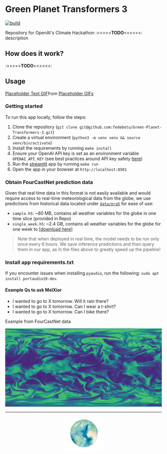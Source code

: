 # Green Planet Transformers 3

[![build](https://github.com/fedebotu/Green-Planet-Transformers-3/actions/workflows/main.yml/badge.svg?branch=main)](https://github.com/fedebotu/Green-Planet-Transformers-3/actions/workflows/main.yml)

Repository for OpenAI's Climate Hackathon :>>>>>**TODO**<<<<<<: description


## How does it work?

:>>>>>**TODO**<<<<<<:

## Usage

<div class="tenor-gif-embed" data-postid="20733328" data-share-method="host" data-aspect-ratio="1.11111" data-width="100%"><a href="https://tenor.com/view/placeholder-text-animated-word-gif-20733328">Placeholder Text GIF</a>from <a href="https://tenor.com/search/placeholder-gifs">Placeholder GIFs</a></div> <script type="text/javascript" async src="https://tenor.com/embed.js"></script>

### Getting started 

To run this app locally, follow the steps:

1. Clone the repository (`git clone git@github.com:fedebotu/Green-Planet-Transformers-3.git`)
2. Create a virtual environment (`python3 -m venv venv && source venv/bin/activate`)
2. Install the requirements by running `make install`
3. Ensure your OpenAI API key is set as an environment variable `OPENAI_API_KEY` 
(see best practices around API key safety [here](https://help.openai.com/en/articles/5112595-best-practices-for-api-key-safety))
4. Run the [streamlit](https://streamlit.io/) app by running `make run`
5. Open the app in your browser at `http://localhost:8501`


### Obtain FourCastNet prediction data

Given that real time data in this format is not easily available and would require access to real-time meteorological data from the globe, we use predictions from historical data located under [`data/era5`](/data/) for ease of use:
- `sample.h5`: ~80 MB, contains all weather variables for the globe in one time slice (provided in Repo)
- `single_week.h5`: ~2.4 GB, contains all weather variables for the globe for one week to [[download here](https://drive.google.com/file/d/1vbR1O3Zf1fWDazs8r5n-Uoa31OLeIKeS/view?usp=sharing)]

> Note that when deployed in real time, the model needs to be run only once every 6 hours. We save inference predictions and then query them in our app, as in the files above to greatly speed up the pipeline!



### Install app requirements.txt

If you encounter issues when installing `pyaudio`, run the following: `sudo apt install portaudio19-dev`.

#### Example Qs to ask MelXior

* I wanted to go to X tomorrow. Will it rain there?
* I wanted to go to X tomorrow. Can I wear a t-shirt?
* I wanted to go to X tomorrow. Can I bike there?

<span class="caption">Example from FourCastNet data</span>
<div align="center">
  <img src="assets/rh.gif" alt="animated"/>
</div>

- - -


<div align="center">
<img src="assets/earth.png" alt="drawing" width="25%"/>
</div>
